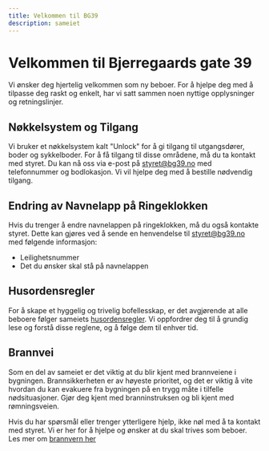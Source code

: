```yaml
---
title: Velkommen til BG39
description: sameiet
---
```


# Velkommen til Bjerregaards gate 39

Vi ønsker deg hjertelig velkommen som ny beboer. For å hjelpe deg med å tilpasse deg raskt og enkelt, har vi satt sammen noen nyttige opplysninger og retningslinjer.

## Nøkkelsystem og Tilgang

Vi bruker et nøkkelsystem kalt "Unlock" for å gi tilgang til utgangsdører, boder og sykkelboder. For å få tilgang til disse områdene, må du ta kontakt med styret. Du kan nå oss via e-post på styret@bg39.no med telefonnummer og bodlokasjon. Vi vil hjelpe deg med å bestille nødvendig tilgang.

## Endring av Navnelapp på Ringeklokken

Hvis du trenger å endre navnelappen på ringeklokken, må du også kontakte styret. Dette kan gjøres ved å sende en henvendelse til styret@bg39.no med følgende informasjon:

- Leilighetsnummer
- Det du ønsker skal stå på navnelappen

## Husordensregler

For å skape et hyggelig og trivelig bofellesskap, er det avgjørende at alle beboere følger sameiets [husordensregler](./husordensregler). Vi oppfordrer deg til å grundig lese og forstå disse reglene, og å følge dem til enhver tid.

## Brannvei

Som en del av sameiet er det viktig at du blir kjent med brannveiene i bygningen. Brannsikkerheten er av høyeste prioritet, og det er viktig å vite hvordan du kan evakuere fra bygningen på en trygg måte i tilfelle nødsituasjoner. Gjør deg kjent med branninstruksen og bli kjent med rømningsveien.

Hvis du har spørsmål eller trenger ytterligere hjelp, ikke nøl med å ta kontakt med styret. Vi er her for å hjelpe og ønsker at du skal trives som beboer. Les mer om [brannvern her](./brannvern)
